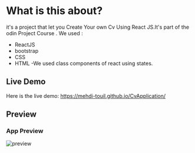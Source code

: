# What is this about?
it's a project that let you Create Your own Cv Using  React JS.It's part of the odin Project Course .
We used :
- ReactJS
- bootstrap
- CSS
- HTML
-We used class components of react using states.
## Live Demo
Here is the live demo: https://mehdi-touil.github.io/CvApplication/
## Preview
### App Preview
![preview](https://ibb.co/WtHZ57T)


